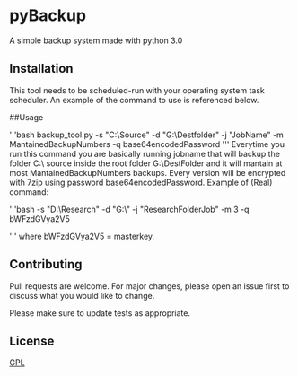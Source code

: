 # pyBackup
 A simple backup system made with python 3.0
## Installation
This tool needs to be scheduled-run with your operating system task scheduler.
An example of the command to use is referenced below.

##Usage

'''bash
backup_tool.py -s "C:\\Source" -d "G:\\Destfolder" -j "JobName" -m MantainedBackupNumbers -q base64encodedPassword
'''
Everytime you run this command you are basically running jobname that will backup the folder C:\\ source inside the root folder G:\\DestFolder and it will mantain at most MantainedBackupNumbers backups. Every version will be encrypted with 7zip using password base64encodedPassword.
Example of (Real) command:

'''bash
-s "D:\Research" -d "G:\\" -j "ResearchFolderJob" -m 3 -q bWFzdGVya2V5

'''
where bWFzdGVya2V5 = masterkey.

## Contributing
Pull requests are welcome. For major changes, please open an issue first to discuss what you would like to change.

Please make sure to update tests as appropriate.

## License
[GPL](https://choosealicense.com/licenses/gpl-3.0/#)
